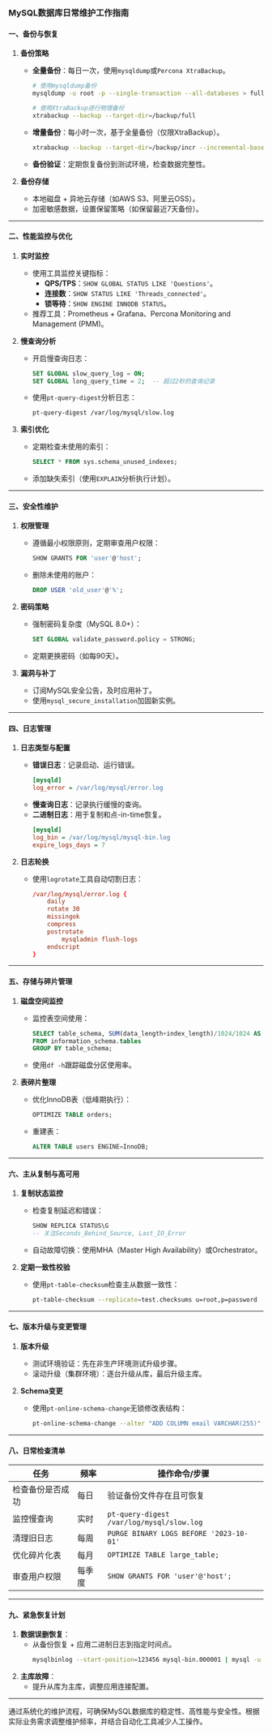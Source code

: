 ### MySQL数据库日常维护工作指南

#### **一、备份与恢复**
1. **备份策略**  
   - **全量备份**：每日一次，使用`mysqldump`或`Percona XtraBackup`。  
     ```bash
     # 使用mysqldump备份
     mysqldump -u root -p --single-transaction --all-databases > full_backup.sql
     
     # 使用XtraBackup进行物理备份
     xtrabackup --backup --target-dir=/backup/full
     ```
   - **增量备份**：每小时一次，基于全量备份（仅限XtraBackup）。  
     ```bash
     xtrabackup --backup --target-dir=/backup/incr --incremental-basedir=/backup/full
     ```
   - **备份验证**：定期恢复备份到测试环境，检查数据完整性。

2. **备份存储**  
   - 本地磁盘 + 异地云存储（如AWS S3、阿里云OSS）。  
   - 加密敏感数据，设置保留策略（如保留最近7天备份）。

---

#### **二、性能监控与优化**
1. **实时监控**  
   - 使用工具监控关键指标：  
     - **QPS/TPS**：`SHOW GLOBAL STATUS LIKE 'Questions'`。  
     - **连接数**：`SHOW STATUS LIKE 'Threads_connected'`。  
     - **锁等待**：`SHOW ENGINE INNODB STATUS`。  
   - 推荐工具：Prometheus + Grafana、Percona Monitoring and Management (PMM)。

2. **慢查询分析**  
   - 开启慢查询日志：  
     ```sql
     SET GLOBAL slow_query_log = ON;
     SET GLOBAL long_query_time = 2;  -- 超过2秒的查询记录
     ```
   - 使用`pt-query-digest`分析日志：  
     ```bash
     pt-query-digest /var/log/mysql/slow.log
     ```

3. **索引优化**  
   - 定期检查未使用的索引：  
     ```sql
     SELECT * FROM sys.schema_unused_indexes;
     ```
   - 添加缺失索引（使用`EXPLAIN`分析执行计划）。

---

#### **三、安全性维护**
1. **权限管理**  
   - 遵循最小权限原则，定期审查用户权限：  
     ```sql
     SHOW GRANTS FOR 'user'@'host';
     ```
   - 删除未使用的账户：  
     ```sql
     DROP USER 'old_user'@'%';
     ```

2. **密码策略**  
   - 强制密码复杂度（MySQL 8.0+）：  
     ```sql
     SET GLOBAL validate_password.policy = STRONG;
     ```
   - 定期更换密码（如每90天）。

3. **漏洞与补丁**  
   - 订阅MySQL安全公告，及时应用补丁。  
   - 使用`mysql_secure_installation`加固新实例。

---

#### **四、日志管理**
1. **日志类型与配置**  
   - **错误日志**：记录启动、运行错误。  
     ```ini
     [mysqld]
     log_error = /var/log/mysql/error.log
     ```
   - **慢查询日志**：记录执行缓慢的查询。  
   - **二进制日志**：用于复制和点-in-time恢复。  
     ```ini
     [mysqld]
     log_bin = /var/log/mysql/mysql-bin.log
     expire_logs_days = 7
     ```

2. **日志轮换**  
   - 使用`logrotate`工具自动切割日志：  
     ```conf
     /var/log/mysql/error.log {
         daily
         rotate 30
         missingok
         compress
         postrotate
             mysqladmin flush-logs
         endscript
     }
     ```

---

#### **五、存储与碎片管理**
1. **磁盘空间监控**  
   - 监控表空间使用：  
     ```sql
     SELECT table_schema, SUM(data_length+index_length)/1024/1024 AS total_mb 
     FROM information_schema.tables 
     GROUP BY table_schema;
     ```
   - 使用`df -h`跟踪磁盘分区使用率。

2. **表碎片整理**  
   - 优化InnoDB表（低峰期执行）：  
     ```sql
     OPTIMIZE TABLE orders;
     ```
   - 重建表：  
     ```sql
     ALTER TABLE users ENGINE=InnoDB;
     ```

---

#### **六、主从复制与高可用**
1. **复制状态监控**  
   - 检查复制延迟和错误：  
     ```sql
     SHOW REPLICA STATUS\G
     -- 关注Seconds_Behind_Source, Last_IO_Error
     ```
   - 自动故障切换：使用MHA（Master High Availability）或Orchestrator。

2. **定期一致性校验**  
   - 使用`pt-table-checksum`检查主从数据一致性：  
     ```bash
     pt-table-checksum --replicate=test.checksums u=root,p=password
     ```

---

#### **七、版本升级与变更管理**
1. **版本升级**  
   - 测试环境验证：先在非生产环境测试升级步骤。  
   - 滚动升级（集群环境）：逐台升级从库，最后升级主库。

2. **Schema变更**  
   - 使用`pt-online-schema-change`无锁修改表结构：  
     ```bash
     pt-online-schema-change --alter "ADD COLUMN email VARCHAR(255)" D=database,t=users --execute
     ```

---

#### **八、日常检查清单**
| **任务**                 | **频率**   | **操作命令/步骤**                     |
|--------------------------|------------|----------------------------------------|
| 检查备份是否成功         | 每日       | 验证备份文件存在且可恢复              |
| 监控慢查询               | 实时       | `pt-query-digest /var/log/mysql/slow.log` |
| 清理旧日志               | 每周       | `PURGE BINARY LOGS BEFORE '2023-10-01'` |
| 优化碎片化表             | 每月       | `OPTIMIZE TABLE large_table;`          |
| 审查用户权限             | 每季度     | `SHOW GRANTS FOR 'user'@'host';`       |

---

#### **九、紧急恢复计划**
1. **数据误删恢复**：  
   - 从备份恢复 + 应用二进制日志到指定时间点。  
     ```bash
     mysqlbinlog --start-position=123456 mysql-bin.000001 | mysql -u root -p
     ```
2. **主库故障**：  
   - 提升从库为主库，调整应用连接配置。  

---

通过系统化的维护流程，可确保MySQL数据库的稳定性、高性能与安全性。根据实际业务需求调整维护频率，并结合自动化工具减少人工操作。

